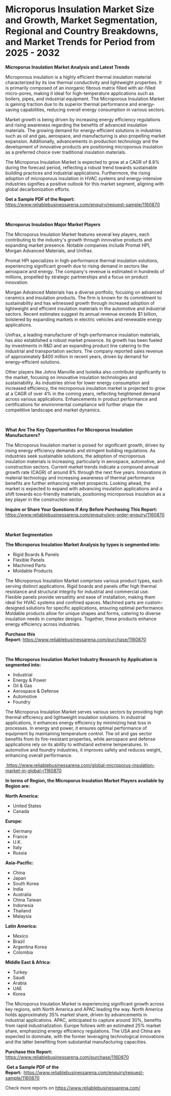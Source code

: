 <p><h1>Microporus Insulation Market Size and Growth, Market Segmentation, Regional and Country Breakdowns, and Market Trends for Period from 2025 -  2032</h1></p><p><strong>Microporus Insulation Market Analysis and Latest Trends</strong></p>
<p><p>Microporous insulation is a highly efficient thermal insulation material characterized by its low thermal conductivity and lightweight properties. It is primarily composed of an inorganic fibrous matrix filled with air-filled micro-pores, making it ideal for high-temperature applications such as boilers, pipes, and industrial equipment. The Microporous Insulation Market is gaining traction due to its superior thermal performance and energy-saving capabilities, reducing overall energy consumption in various sectors.</p><p>Market growth is being driven by increasing energy efficiency regulations and rising awareness regarding the benefits of advanced insulation materials. The growing demand for energy-efficient solutions in industries such as oil and gas, aerospace, and manufacturing is also propelling market expansion. Additionally, advancements in production technology and the development of innovative products are positioning microporous insulation as a preferred choice over traditional insulation materials.</p><p>The Microporus Insulation Market is expected to grow at a CAGR of 8.8% during the forecast period, reflecting a robust trend towards sustainable building practices and industrial applications. Furthermore, the rising adoption of microporous insulation in HVAC systems and energy-intensive industries signifies a positive outlook for this market segment, aligning with global decarbonization efforts.</p></p>
<p><strong>Get a Sample PDF of the Report:&nbsp;</strong> <a href="https://www.reliablebusinessarena.com/enquiry/request-sample/1160870?utm_campaign=2095&utm_medium=2&utm_source=Github&utm_content=ia&utm_term=22032025&utm_id=microporus-insulation">https://www.reliablebusinessarena.com/enquiry/request-sample/1160870</a></p>
<p>&nbsp;</p>
<p><strong>Microporus Insulation Major Market Players</strong></p>
<p><p>The Microporus Insulation Market features several key players, each contributing to the industry's growth through innovative products and expanding market presence. Notable companies include Promat HPI, Morgan Advanced Materials, and Unifrax. </p><p>Promat HPI specializes in high-performance thermal insulation solutions, experiencing significant growth due to rising demand in sectors like aerospace and energy. The company's revenue is estimated in hundreds of millions, propelled by strategic partnerships and a focus on product innovation.</p><p>Morgan Advanced Materials has a diverse portfolio, focusing on advanced ceramics and insulation products. The firm is known for its commitment to sustainability and has witnessed growth through increased adoption of lightweight and efficient insulation materials in the automotive and industrial sectors. Recent estimates suggest its annual revenue exceeds $1 billion, bolstered by expanding markets in electric vehicles and renewable energy applications.</p><p>Unifrax, a leading manufacturer of high-performance insulation materials, has also established a robust market presence. Its growth has been fueled by investments in R&D and an expanding product line catering to the industrial and transportation sectors. The company reported sales revenue of approximately $400 million in recent years, driven by demand for energy-efficient solutions.</p><p>Other players like Johns Manville and Isoleika also contribute significantly to the market, focusing on innovative insulation technologies and sustainability. As industries strive for lower energy consumption and increased efficiency, the microporous insulation market is projected to grow at a CAGR of over 4% in the coming years, reflecting heightened demand across various applications. Enhancements in product performance and certifications for environmental compliance will further shape the competitive landscape and market dynamics.</p></p>
<p>&nbsp;</p>
<p><strong>What Are The Key Opportunities For Microporus Insulation Manufacturers?</strong></p>
<p><p>The Microporus Insulation market is poised for significant growth, driven by rising energy efficiency demands and stringent building regulations. As industries seek sustainable solutions, the adoption of microporous insulation materials is increasing, particularly in aerospace, automotive, and construction sectors. Current market trends indicate a compound annual growth rate (CAGR) of around 8% through the next five years. Innovations in material technology and increasing awareness of thermal performance benefits are further enhancing market prospects. Looking ahead, the market is expected to expand with advancing insulation applications and a shift towards eco-friendly materials, positioning microporous insulation as a key player in the construction sector.</p></p>
<p><strong>Inquire or Share Your Questions If Any Before Purchasing This Report:</strong> <a href="https://www.reliablebusinessarena.com/enquiry/pre-order-enquiry/1160870?utm_campaign=2095&utm_medium=2&utm_source=Github&utm_content=ia&utm_term=22032025&utm_id=microporus-insulation">https://www.reliablebusinessarena.com/enquiry/pre-order-enquiry/1160870</a></p>
<p>&nbsp;</p>
<p><strong>Market Segmentation</strong></p>
<p><strong>The Microporus Insulation Market Analysis by types is segmented into:</strong></p>
<p><ul><li>Rigid Boards & Panels</li><li>Flexible Panels</li><li>Machined Parts</li><li>Moldable Products</li></ul></p>
<p><p>The Microporous Insulation Market comprises various product types, each serving distinct applications. Rigid boards and panels offer high thermal resistance and structural integrity for industrial and commercial use. Flexible panels provide versatility and ease of installation, making them ideal for HVAC systems and confined spaces. Machined parts are custom-designed solutions for specific applications, ensuring optimal performance. Moldable products allow for unique shapes and forms, catering to diverse insulation needs in complex designs. Together, these products enhance energy efficiency across industries.</p></p>
<p><strong>Purchase this Report:&nbsp;</strong><a href="https://www.reliablebusinessarena.com/purchase/1160870?utm_campaign=2095&utm_medium=2&utm_source=Github&utm_content=ia&utm_term=22032025&utm_id=microporus-insulation">https://www.reliablebusinessarena.com/purchase/1160870</a></p>
<p>&nbsp;</p>
<p><strong>The Microporus Insulation Market Industry Research by Application is segmented into:</strong></p>
<p><ul><li>Industrial</li><li>Energy & Power</li><li>Oil & Gas</li><li>Aerospace & Defense</li><li>Automotive</li><li>Foundry</li></ul></p>
<p><p>The Microporus Insulation Market serves various sectors by providing high thermal efficiency and lightweight insulation solutions. In industrial applications, it enhances energy efficiency by minimizing heat loss in processes. In energy and power, it ensures optimal performance of equipment by maintaining temperature control. The oil and gas sector benefits from its fire-resistant properties, while aerospace and defense applications rely on its ability to withstand extreme temperatures. In automotive and foundry industries, it improves safety and reduces weight, enhancing overall performance.</p></p>
<p><a href="https://www.reliablebusinessarena.com/global-microporus-insulation-market-in-global-r1160870?utm_campaign=2095&utm_medium=2&utm_source=Github&utm_content=ia&utm_term=22032025&utm_id=microporus-insulation">&nbsp;https://www.reliablebusinessarena.com/global-microporus-insulation-market-in-global-r1160870</a></p>
<p><strong>In terms of Region, the Microporus Insulation Market Players available by Region are:</strong></p>
<p>
    <p> <strong> North America: </strong>
        <ul>
            <li>United States</li>
            <li>Canada</li>
        </ul>
        </p> 
    <p> <strong> Europe: </strong>
        <ul>
            <li>Germany</li>
            <li>France</li>
            <li>U.K.</li>
            <li>Italy</li>
            <li>Russia</li>
        </ul>
        </p> 
    <p> <strong> Asia-Pacific: </strong>
        <ul>
            <li>China</li>
            <li>Japan</li>
            <li>South Korea</li>
            <li>India</li>
            <li>Australia</li>
            <li>China Taiwan</li>
            <li>Indonesia</li>
            <li>Thailand</li>
            <li>Malaysia</li>
        </ul>
        </p> 
    <p> <strong> Latin America: </strong>
        <ul>
            <li>Mexico</li>
            <li>Brazil</li>
            <li>Argentina Korea</li>
            <li>Colombia</li>
        </ul>
        </p> 
    <p> <strong> Middle East & Africa: </strong>
        <ul>
            <li>Turkey</li>
            <li>Saudi</li>
            <li>Arabia</li>
            <li>UAE</li>
            <li>Korea</li>
        </ul>
    </p>
    </p>
<p><p>The Microporus Insulation Market is experiencing significant growth across key regions, with North America and APAC leading the way. North America holds approximately 35% market share, driven by advancements in industrial applications. APAC, anticipated to capture around 30%, benefits from rapid industrialization. Europe follows with an estimated 25% market share, emphasizing energy efficiency regulations. The USA and China are expected to dominate, with the former leveraging technological innovations and the latter benefiting from substantial manufacturing capacities.</p></p>
<p><strong>Purchase this Report: </strong><a href="https://www.reliablebusinessarena.com/purchase/1160870?utm_campaign=2095&utm_medium=2&utm_source=Github&utm_content=ia&utm_term=22032025&utm_id=microporus-insulation">https://www.reliablebusinessarena.com/purchase/1160870</a></p>
<p>&nbsp;<strong>Get a Sample PDF of the Report:&nbsp;&nbsp;</strong><a href="https://www.reliablebusinessarena.com/enquiry/request-sample/1160870?utm_campaign=2095&utm_medium=2&utm_source=Github&utm_content=ia&utm_term=22032025&utm_id=microporus-insulation">https://www.reliablebusinessarena.com/enquiry/request-sample/1160870</a></p>
<p><strong></strong></p>
<p>Check more reports on <a href="https://www.reliablebusinessarena.com/?utm_campaign=2095&utm_medium=2&utm_source=Github&utm_content=ia&utm_term=22032025&utm_id=microporus-insulation">https://www.reliablebusinessarena.com/</a></p>